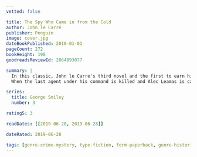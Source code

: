 ```yaml
---
vetted: false

title: The Spy Who Came in from the Cold
author: John le Carré
publisher: Penguin
image: cover.jpg
dateBookPublished: 2010-01-01
pageCount: 272
bookHeight: 198
goodreadsReviewId: 2864993077

summary: |
  In this classic, John le Carre's third novel and the first to earn him international acclaim, he created a world unlike any previously experienced in suspense fiction. With unsurpassed knowledge culled from his years in British Intelligence, le Carre brings to light the shadowy dealings of international espionage in the tale of a British agent who longs to end his career but undertakes one final, bone-chilling assignment.
  When the last agent under his command is killed and Alec Leamas is called back to London, he hopes to come in from the cold for good. His spymaster, Control, however, has other plans. Determined to bring down the head of East German Intelligence and topple his organization, Control once more sends Leamas into the fray - this time to play the part of the dishonoured spy and lure the enemy to his ultimate defeat.

series:
  title: George Smiley
  number: 3

rating5: 3

readDates: [[2019-06-20, 2019-06-28]]

dateRated: 2019-06-28

tags: [genre-crime-mystery, type-fiction, form-paperback, genre-historical-fiction, sub-espionage, book-club]
---
```

